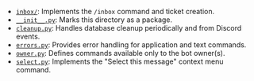 - [`inbox/`](inbox/): Implements the `/inbox` command and ticket creation.
- [`__init__.py`](__init__.py): Marks this directory as a package.
- [`cleanup.py`](cleanup.py): Handles database cleanup periodically and from Discord events.
- [`errors.py`](errors.py): Provides error handling for application and text commands.
- [`owner.py`](owner.py): Defines commands available only to the bot owner(s).
- [`select.py`](select.py): Implements the "Select this message" context menu command.
